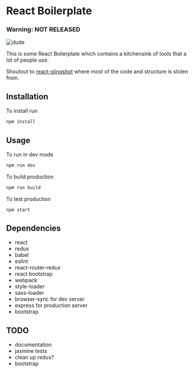# React Boilerplate


### Warning: NOT RELEASED

![dude](http://media.bizj.us/view/img/750421/underconstruction256*400xx256-256-0-0.jpg)


This is some React Boilerplate which contains a kitchensink of tools that a lot of people use.

Shoutout to [react-slingshot](https://github.com/coryhouse/react-slingshot "Title") where most of the code and structure is stolen from.


## Installation

To install run

```sh
npm install
```

## Usage

To run in dev mode

```sh
npm run dev
```

To build production

```sh
npm run build
```

To test production

```sh
npm start
```



## Dependencies

* react
* redux
* babel
* eslint
* react-router-redux
* react bootstrap
* webpack
* style-loader
* sass-loader
* browser-sync for dev server
* express for production server
* bootstrap

## TODO

* documentation
* jasmine tests
* clean up redux?
* bootstrap
